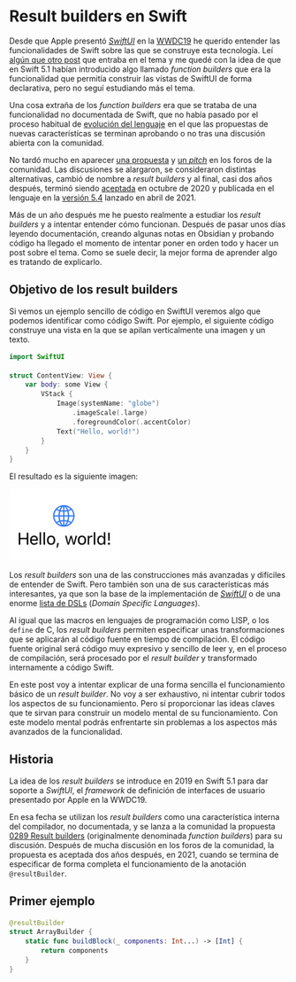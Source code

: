 <!--
** Title: Result builders en Swift
** Date: 
** Tags: Swift, Lenguajes de programación
-->

# Result builders en Swift #

Desde que Apple presentó
[_SwiftUI_](https://developer.apple.com/documentation/swiftui/) en la
[WWDC19](https://developer.apple.com/wwdc19/204) he querido entender
las funcionalidades de Swift sobre las que se construye esta tecnología. Leí [algún que otro
post](https://www.swiftbysundell.com/articles/the-swift-51-features-that-power-swiftuis-api/)
que entraba en el tema y me quedé con la idea de que en Swift 5.1
habían introducido algo llamado _function builders_ que era la
funcionalidad  que permitía construir las vistas de SwiftUI de forma
declarativa, pero no seguí estudiando más el tema.

Una cosa extraña de los _function builders_ era que se trataba de una
funcionalidad no documentada de Swift, que no había pasado por el
proceso habitual de [evolución del
lenguaje](https://github.com/apple/swift-evolution) en el que las
propuestas de nuevas características se terminan aprobando o no tras
una discusión abierta con la comunidad.

No tardó mucho en aparecer [una
propuesta](https://github.com/apple/swift-evolution/blob/9992cf3c11c2d5e0ea20bee98657d93902d5b174/proposals/XXXX-function-builders.md)
y [un _pitch_](https://forums.swift.org/t/function-builders/25167) en
los foros de la comunidad. Las discusiones se alargaron, se
consideraron distintas alternativas, cambió de nombre a _result
builders_ y al final, casi dos años después, terminó siendo
[aceptada](https://forums.swift.org/t/accepted-se-0289-result-builders/41377)
en octubre de 2020 y publicada en el lenguaje en la [versión
5.4](https://www.swift.org/blog/swift-5.4-released/) lanzado en abril
de 2021.

Más de un año después me he puesto realmente a estudiar los _result
builders_ y a intentar entender cómo funcionan. Después de pasar unos
días leyendo documentación, creando algunas notas en Obsidian y
probando código ha llegado el momento de intentar poner en orden todo
y hacer un post sobre el tema. Como se suele decir, la
mejor forma de aprender algo es tratando de explicarlo.

## Objetivo de los result builders ##

Si vemos un ejemplo sencillo de código en SwiftUI veremos algo que
podemos identificar como código Swift. Por ejemplo, el siguiente
código construye una vista en la que se apilan verticalmente una
imagen y un texto.

```swift
import SwiftUI

struct ContentView: View {
    var body: some View {
        VStack {
            Image(systemName: "globe")
                .imageScale(.large)
                .foregroundColor(.accentColor)
            Text("Hello, world!")
        }
    }
}
```

El resultado es la siguiente imagen:

<img src="imagenes/hello-world-swiftui.png" width="200px"/>


Los _result builders_ son una de las construcciones más avanzadas y
difíciles de entender de Swift. Pero también son una de sus
características más interesantes, ya que son la base de la
implementación de
[_SwiftUI_](https://developer.apple.com/documentation/swiftui/) o de una
enorme [lista de
DSLs](https://github.com/carson-katri/awesome-result-builders)
(_Domain Specific Languages_).

Al igual que las macros en lenguajes de programación como LISP, o los
`define` de C, los _result builders_ permiten especificar unas
transformaciones que se aplicarán al código fuente en tiempo de
compilación. El código fuente original será código muy expresivo y
sencillo de leer y, en el proceso de compilación, será procesado por
el _result builder_ y transformado internamente a código Swift.

En este post voy a intentar explicar de una forma sencilla el
funcionamiento básico de un _result builder_. No voy a ser exhaustivo,
ni intentar cubrir todos los aspectos de su funcionamiento. Pero sí
proporcionar las ideas claves que te sirvan para construir un modelo
mental de su funcionamiento. Con este modelo mental podrás enfrentarte
sin problemas a los aspectos más avanzados de la funcionalidad.

## Historia ##

La idea de los _result builders_ se introduce en 2019 en Swift 5.1
para dar soporte a _SwiftUI_, el _framework_ de definición de
interfaces de usuario presentado por Apple en la WWDC19. 

En esa fecha se utilizan los _result builders_ como una característica
interna del compilador, no documentada, y se lanza a la comunidad la
propuesta [0289 Result
builders](https://github.com/apple/swift-evolution/blob/main/proposals/0289-result-builders.md)
(originalmente denominada _function builders_) para su
discusión. Después de mucha discusión en los foros de la comunidad, la
propuesta es aceptada dos años después, en 2021, cuando se termina de
especificar de forma completa el funcionamiento de la anotación
`@resultBuilder`.


## Primer ejemplo ##

```swift
@resultBuilder
struct ArrayBuilder {
    static func buildBlock(_ components: Int...) -> [Int] {
        return components
    }
}
```
